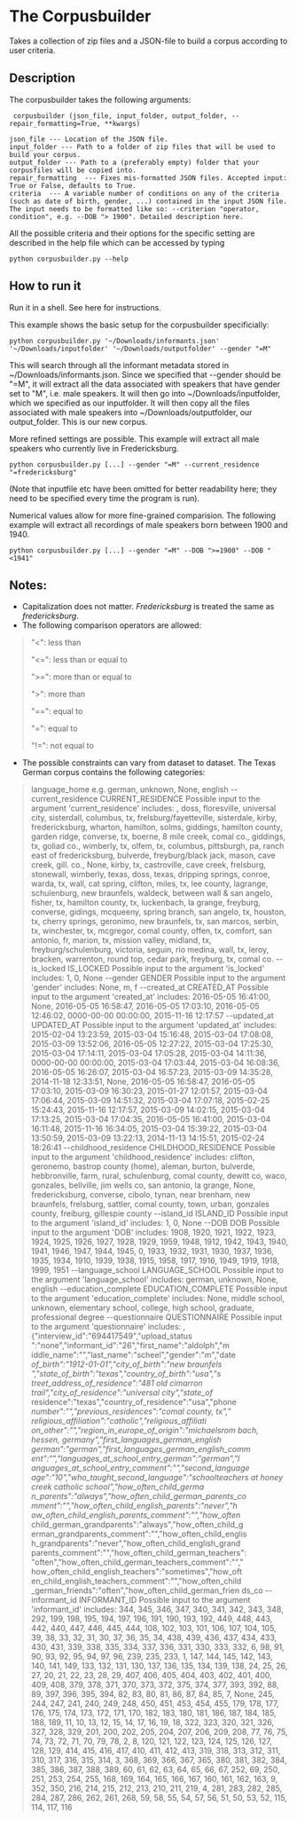 # The Corpusbuilder
Takes a collection of zip files and a JSON-file to build a corpus according to user criteria. 

## Description
The corpusbuilder takes the following arguments:

     corpusbuilder (json_file, input_folder, output_folder, --repair_formatting=True, **kwargs)
    
    json_file --- Location of the JSON file.
    input_folder --- Path to a folder of zip files that will be used to build your corpus.
    output_folder --- Path to a (preferably empty) folder that your corpusfiles will be copied into.
    repair_formatting  --- Fixes mis-formatted JSON files. Accepted input: True or False, defaults to True.
    criteria  --- A variable number of conditions on any of the criteria (such as date of birth, gender, ...) contained in the input JSON file. The input needs to be formatted like so: --criterion "operator, condition", e.g. --DOB "> 1900". Detailed description here. 

All the possible criteria and their options for the specific setting are described in the help file which can be accessed by typing

    python corpusbuilder.py --help
    

## How to run it
Run it in a shell. See here for instructions. 

This example shows the basic setup for the corpusbuilder specificially: 

    python corpusbuilder.py '~/Downloads/informants.json' '~/Downloads/inputfolder' '~/Downloads/outputfolder' --gender "=M"

This will search through all the informant metadata stored in ~/Downloads/informants.json. Since we specified that --gender should be "=M", it will extract all the data associated with speakers that have gender set to "M", i.e. male speakers. It will then go into  ~/Downloads/inputfolder, which we specified as our inputfolder. It will then copy all the files associated with male speakers into ~/Downloads/outputfolder, our output_folder. This is our new corpus. 

More refined settings are possible. This example will extract all male speakers who currently live in Fredericksburg. 

    python corpusbuilder.py [...] --gender "=M" --current_residence "=fredericksburg"

(Note that inputfile etc have been omitted for better readability here; they need to be specified every time the program is run).

Numerical values allow for more fine-grained comparision. The following example will extract all recordings of male speakers born between 1900 and 1940. 

    python corpusbuilder.py [...] --gender "=M" --DOB ">=1900" --DOB "<1941"

 


## Notes:
- Capitalization does not matter. *Fredericksburg* is treated the same as *fredericksburg*. 
- The following comparison operators are allowed: 

>"<": less than
>
>"<=": less than or equal to
>
>">=": more than or equal to
>
>">": more than
>
>"==": equal to
>
>"=":  equal to
>
>"!=": not equal to

- The possible constraints can vary from dataset to dataset. The Texas German corpus contains the following categories: 
> language_home 
                        e.g. german, unknown, None, english
  --current_residence CURRENT_RESIDENCE
                        Possible input to the argument 'current_residence'
                        includes: , doss, floresville, universal city,
                        sisterdall, columbus, tx, frelsburg/fayetteville,
                        sisterdale, kirby, fredericksburg, wharton, hamilton,
                        solms, giddings, hamilton county, garden ridge,
                        converse, tx, boerne, 8 mile creek, comal co.,
                        giddings, tx, goliad co., wimberly, tx, olfem, tx,
                        columbus, pittsburgh, pa, ranch east of
                        fredericksburg, bulverde, freyburg/black jack, mason,
                        cave creek, gill. co., None, kirby, tx, castroville,
                        cave creek, frelsburg, stonewall, wimberly, texas,
                        doss, texas, dripping springs, conroe, warda, tx,
                        wall, cat spring, clifton, miles, tx, lee county,
                        lagrange, schulenburg, new braunfels, waldeck, between
                        wall & san angelo, fisher, tx, hamilton county, tx,
                        luckenbach, la grange, freyburg, converse, gidings,
                        mcqueeny, spring branch, san angelo, tx, houston, tx,
                        cherry springs, geronimo, new braunfels, tx, san
                        marcos, serbin, tx, winchester, tx, mcgregor, comal
                        county, offen, tx, comfort, san antonio, fr, marion,
                        tx, mission valley, midland, tx, freyburg/schulenburg,
                        victoria, seguin, rio medina, wall, tx, leroy,
                        bracken, warrenton, round top, cedar park, freyburg,
                        tx, comal co.
  --is_locked IS_LOCKED
                        Possible input to the argument 'is_locked' includes:
                        1, 0, None
  --gender GENDER       Possible input to the argument 'gender' includes:
                        None, m, f
  --created_at CREATED_AT
                        Possible input to the argument 'created_at' includes:
                        2016-05-05 16:41:00, None, 2016-05-05 16:58:47,
                        2016-05-05 17:03:10, 2016-05-05 12:46:02, 0000-00-00
                        00:00:00, 2015-11-16 12:17:57
  --updated_at UPDATED_AT
                        Possible input to the argument 'updated_at' includes:
                        2015-02-04 13:23:59, 2015-03-04 15:16:48, 2015-03-04
                        17:08:08, 2015-03-09 13:52:06, 2016-05-05 12:27:22,
                        2015-03-04 17:25:30, 2015-03-04 17:14:11, 2015-03-04
                        17:05:28, 2015-03-04 14:11:36, 0000-00-00 00:00:00,
                        2015-03-04 17:03:44, 2015-03-04 16:08:36, 2016-05-05
                        16:26:07, 2015-03-04 16:57:23, 2015-03-09 14:35:28,
                        2014-11-18 12:33:51, None, 2016-05-05 16:58:47,
                        2016-05-05 17:03:10, 2015-03-09 16:30:23, 2015-01-27
                        12:01:57, 2015-03-04 17:06:44, 2015-03-09 14:51:32,
                        2015-03-04 17:07:18, 2015-02-25 15:24:43, 2015-11-16
                        12:17:57, 2015-03-09 14:02:15, 2015-03-04 17:13:25,
                        2015-03-04 17:04:35, 2016-05-05 16:41:00, 2015-03-04
                        16:11:48, 2015-11-16 16:34:05, 2015-03-04 15:39:22,
                        2015-03-04 13:50:59, 2015-03-09 13:22:13, 2014-11-13
                        14:15:51, 2015-02-24 18:26:41
  --childhood_residence CHILDHOOD_RESIDENCE
                        Possible input to the argument 'childhood_residence'
                        includes: clifton, geronemo, bastrop county (home),
                        aleman, burton, bulverde, hebbronville, farm, rural,
                        schulenburg, comal county, dewitt co, waco, gonzales,
                        bellville, jim wells co, san antonio, la grange, None,
                        fredericksburg, converse, cibolo, tynan, near brenham,
                        new braunfels, frelsburg, sattler, comal county, town,
                        urban, gonzales county, freiburg, gillespie county
  --island_id ISLAND_ID
                        Possible input to the argument 'island_id' includes:
                        1, 0, None
  --DOB DOB             Possible input to the argument 'DOB' includes: 1908,
                        1920, 1921, 1922, 1923, 1924, 1925, 1926, 1927, 1928,
                        1929, 1959, 1948, 1912, 1942, 1943, 1940, 1941, 1946,
                        1947, 1944, 1945, 0, 1933, 1932, 1931, 1930, 1937,
                        1936, 1935, 1934, 1910, 1939, 1938, 1915, 1958, 1917,
                        1916, 1949, 1919, 1918, 1999, 1951
  --language_school LANGUAGE_SCHOOL
                        Possible input to the argument 'language_school'
                        includes: german, unknown, None, english
  --education_complete EDUCATION_COMPLETE
                        Possible input to the argument 'education_complete'
                        includes: None, middle school, unknown, elementary
                        school, college, high school, graduate, professional
                        degree
  --questionnaire QUESTIONNAIRE
                        Possible input to the argument 'questionnaire'
                        includes: , {"interview_id":"694417549","upload_status
                        ":"none","informant_id":"26","first_name":"aldolph","m
                        iddle_name":"","last_name":"scheel","gender":"m","date
                        _of_birth":"1912-01-01","city_of_birth":"new braunfels
                        ","state_of_birth":"texas","country_of_birth":"usa","s
                        treet_address_of_residence":"481 old cimarron
                        trail","city_of_residence":"universal city","state_of_
                        residence":"texas","country_of_residence":"usa","phone
                        _number":"","previous_residences":"comal county, tx","
                        religious_affiliation":"catholic","religious_affiliati
                        on_other":"","region_in_europe_of_origin":"michaelsrom
                        bach, hessen, germany","first_languages_german_english
                        _german":"german","first_languages_german_english_comm
                        ent":"","languages_at_school_entry_german":"german","l
                        anguages_at_school_entry_comment":"","second_language_
                        age":"10","who_taught_second_language":"schoolteachers
                        at honey creek catholic school","how_often_child_germa
                        n_parents":"always","how_often_child_german_parents_co
                        mment":"","how_often_child_english_parents":"never","h
                        ow_often_child_english_parents_comment":"","how_often_
                        child_german_grandparents":"always","how_often_child_g
                        erman_grandparents_comment":"","how_often_child_englis
                        h_grandparents":"never","how_often_child_english_grand
                        parents_comment":"","how_often_child_german_teachers":
                        "often","how_often_child_german_teachers_comment":"","
                        how_often_child_english_teachers":"sometimes","how_oft
                        en_child_english_teachers_comment":"","how_often_child
                        _german_friends":"often","how_often_child_german_frien
                        ds_co
  --informant_id INFORMANT_ID
                        Possible input to the argument 'informant_id'
                        includes: 344, 345, 346, 347, 340, 341, 342, 343, 348,
                        292, 199, 198, 195, 194, 197, 196, 191, 190, 193, 192,
                        449, 448, 443, 442, 440, 447, 446, 445, 444, 108, 102,
                        103, 101, 106, 107, 104, 105, 39, 38, 33, 32, 31, 30,
                        37, 36, 35, 34, 438, 439, 436, 437, 434, 433, 430,
                        431, 339, 338, 335, 334, 337, 336, 331, 330, 333, 332,
                        6, 98, 91, 90, 93, 92, 95, 94, 97, 96, 239, 235, 233,
                        1, 147, 144, 145, 142, 143, 140, 141, 149, 133, 132,
                        131, 130, 137, 136, 135, 134, 139, 138, 24, 25, 26,
                        27, 20, 21, 22, 23, 28, 29, 407, 406, 405, 404, 403,
                        402, 401, 400, 409, 408, 379, 378, 371, 370, 373, 372,
                        375, 374, 377, 393, 392, 88, 89, 397, 396, 395, 394,
                        82, 83, 80, 81, 86, 87, 84, 85, 7, None, 245, 244,
                        247, 241, 240, 249, 248, 450, 451, 453, 454, 455, 179,
                        178, 177, 176, 175, 174, 173, 172, 171, 170, 182, 183,
                        180, 181, 186, 187, 184, 185, 188, 189, 11, 10, 13,
                        12, 15, 14, 17, 16, 19, 18, 322, 323, 320, 321, 326,
                        327, 328, 329, 201, 200, 202, 205, 204, 207, 206, 209,
                        208, 77, 76, 75, 74, 73, 72, 71, 70, 79, 78, 2, 8,
                        120, 121, 122, 123, 124, 125, 126, 127, 128, 129, 414,
                        415, 416, 417, 410, 411, 412, 413, 319, 318, 313, 312,
                        311, 310, 317, 316, 315, 314, 3, 368, 369, 366, 367,
                        365, 380, 381, 382, 384, 385, 386, 387, 388, 389, 60,
                        61, 62, 63, 64, 65, 66, 67, 252, 69, 250, 251, 253,
                        254, 255, 168, 169, 164, 165, 166, 167, 160, 161, 162,
                        163, 9, 352, 350, 216, 214, 215, 212, 213, 210, 211,
                        219, 4, 281, 283, 282, 285, 284, 287, 286, 262, 261,
                        268, 59, 58, 55, 54, 57, 56, 51, 50, 53, 52, 115, 114,
                        117, 116



